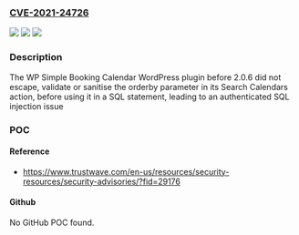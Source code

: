### [CVE-2021-24726](https://cve.mitre.org/cgi-bin/cvename.cgi?name=CVE-2021-24726)
![](https://img.shields.io/static/v1?label=Product&message=WP%20Simple%20Booking%20Calendar&color=blue)
![](https://img.shields.io/static/v1?label=Version&message=2.0.6%3C%202.0.6%20&color=brighgreen)
![](https://img.shields.io/static/v1?label=Vulnerability&message=CWE-89%20SQL%20Injection&color=brighgreen)

### Description

The WP Simple Booking Calendar WordPress plugin before 2.0.6 did not escape, validate or sanitise the orderby parameter in its Search Calendars action, before using it in a SQL statement, leading to an authenticated SQL injection issue

### POC

#### Reference
- https://www.trustwave.com/en-us/resources/security-resources/security-advisories/?fid=29176

#### Github
No GitHub POC found.

